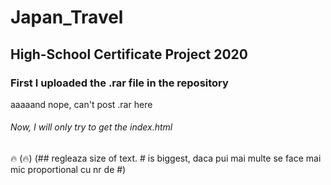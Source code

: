 # Japan_Travel
High-School Certificate Project 2020
----- 
### First I uploaded the .rar file in the repository
 aaaaand nope, can't post .rar here
###### Now, I will only try to get the *index.html*
🔥 (:fire:)
(## regleaza size of text. # is biggest, daca pui mai multe se face mai mic proportional cu nr de #)
